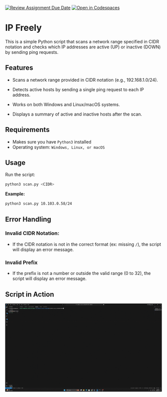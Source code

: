 [![Review Assignment Due Date](https://classroom.github.com/assets/deadline-readme-button-22041afd0340ce965d47ae6ef1cefeee28c7c493a6346c4f15d667ab976d596c.svg)](https://classroom.github.com/a/cYbEVSqo)
[![Open in Codespaces](https://classroom.github.com/assets/launch-codespace-2972f46106e565e64193e422d61a12cf1da4916b45550586e14ef0a7c637dd04.svg)](https://classroom.github.com/open-in-codespaces?assignment_repo_id=17893398)
# IP Freely
This is a simple Python script that scans a network range specified in CIDR notation and checks which IP addresses are active (UP) or inactive (DOWN) by sending ping requests.
## Features
- Scans a network range provided in CIDR notation (e.g., 192.168.1.0/24).

- Detects active hosts by sending a single ping request to each IP address.

- Works on both Windows and Linux/macOS systems.

- Displays a summary of active and inactive hosts after the scan.
## Requirements
- Makes sure you have `Python3` installed
- Operating system: `Windows, Linux, or macOS`
## Usage
Run the script:
```bash
python3 scan.py <CIDR>
```
**Example:**
```bash
python3 scan.py 10.103.0.58/24
```
## Error Handling
### Invalid CIDR Notation:
- If the CIDR notation is not in the correct format (ex: missing `/`), the script will display an error message.
### Invalid Prefix
- If the prefix is not a number or outside the valid range (0 to 32), the script will display an error message.

## Script in Action
![](scan.gif)